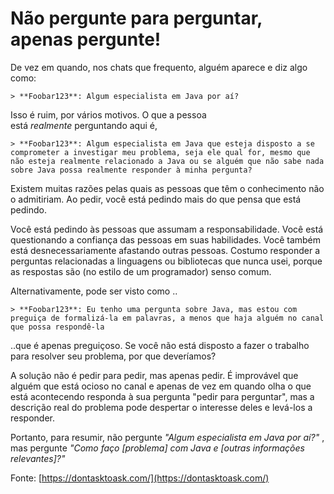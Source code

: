 # Não pergunte para perguntar, apenas pergunte!

De vez em quando, nos chats que frequento, alguém aparece e diz algo como:

```text
> **Foobar123**: Algum especialista em Java por aí?
```

Isso é ruim, por vários motivos. O que a pessoa está _realmente_ perguntando aqui é,
```text
> **Foobar123**: Algum especialista em Java que esteja disposto a se comprometer a investigar meu problema, seja ele qual for, mesmo que não esteja realmente relacionado a Java ou se alguém que não sabe nada sobre Java possa realmente responder à minha pergunta?
```
Existem muitas razões pelas quais as pessoas que têm o conhecimento não o admitiriam. Ao pedir, você está pedindo mais do que pensa que está pedindo.

Você está pedindo às pessoas que assumam a responsabilidade. Você está questionando a confiança das pessoas em suas habilidades. Você também está desnecessariamente afastando outras pessoas. Costumo responder a perguntas relacionadas a linguagens ou bibliotecas que nunca usei, porque as respostas são (no estilo de um programador) senso comum.

Alternativamente, pode ser visto como ..
```text
> **Foobar123**: Eu tenho uma pergunta sobre Java, mas estou com preguiça de formalizá-la em palavras, a menos que haja alguém no canal que possa respondê-la
```
..que é apenas preguiçoso. Se você não está disposto a fazer o trabalho para resolver seu problema, por que deveríamos?

A solução não é pedir para pedir, mas apenas pedir. É improvável que alguém que está ocioso no canal e apenas de vez em quando olha o que está acontecendo responda à sua pergunta "pedir para perguntar", mas a descrição real do problema pode despertar o interesse deles e levá-los a responder.

Portanto, para resumir, não pergunte _"Algum especialista em Java por aí?"_ , mas pergunte _"Como faço \[problema\] com Java e \[outras informações relevantes\]?"_

Fonte: [https://dontasktoask.com/](https://dontasktoask.com/)